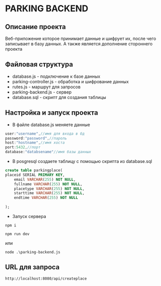 # PARKING BACKEND
## Описание проекта
Веб-приложение которое принимает данные и шифрует их, после чего записывает в базу данных.
А также является дополнение стороннего проекта 
## Файловая структура
* database.js - подключение к базе данных
* parking-controller.js - обработка и шифрование данных
* rutes.js - маршрут для запросов
* parking-backend.js - сервер
* database.sql - скрипт для создания таблицы
  
## Настройка и запуск проекта
* В файле database.js меняете данные
```js
user:"username",//имя для входа в бд
password:"password",//пароль
host:"hostname",//имя хоста
port:5432,//порт
database:"databsename"//имя базы данных
```
* В posgresql создаете таблицу с помощью скрипта из database.sql
```sql
create table parkingplace(
placeid SERIAL PRIMARY KEY,
	email VARCHAR(255) NOT NULL,
	fullname VARCHAR(255) NOT NULL,
	placetype VARCHAR(255) NOT NULL,
	starttime VARCHAR(255) NOT NULL,
	endtime VARCHAR(255) NOT NULL
	
);
```
* Запуск сервера


```
npm i
```

```
npm run dev
```
или
```
node .\parking-backend.js
```

## URL для запроса
```
http://localhost:8080/api/createplace
```

